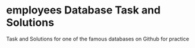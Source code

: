 # employees Database Task and Solutions 

Task and Solutions for one of the famous databases on Github for practice
